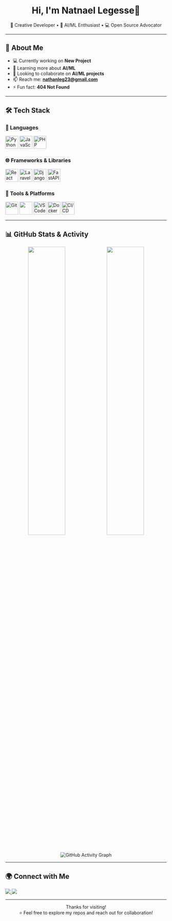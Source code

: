 <h1 align="center">Hi, I'm Natnael Legesse👋</h1>
<p align="center">
  🚀 Creative Developer • 🤖 AI/ML Enthusiast • 💻 Open Source Advocator
</p>

---

## 🚀 About Me

- 💻 Currently working on **New Project**
- 🌱 Learning more about **AI/ML**
- 👯 Looking to collaborate on **AI/ML projects**
- 📫 Reach me: **nathanleg23@gmail.com**
- ⚡ Fun fact: **404 Not Found**

---

## 🛠️ Tech Stack

### 🧠 Languages  
<p>
  <img src="https://cdn.jsdelivr.net/gh/devicons/devicon/icons/python/python-original.svg" height="40" alt="Python" />
  <img src="https://cdn.jsdelivr.net/gh/devicons/devicon/icons/javascript/javascript-original.svg" height="40" alt="JavaScript" />
  <img src="https://cdn.jsdelivr.net/gh/devicons/devicon/icons/php/php-original.svg" height="40" alt="PHP" />
</p>

### 🌐 Frameworks & Libraries  
<p>
  <img src="https://cdn.jsdelivr.net/gh/devicons/devicon/icons/react/react-original.svg" height="40" alt="React" />
  <img src="https://cdn.jsdelivr.net/gh/devicons/devicon/icons/laravel/laravel-original.svg" height="40" alt="Laravel" />
  <img src="https://cdn.jsdelivr.net/gh/devicons/devicon/icons/django/django-plain.svg" height="40" alt="Django" />
  <img src="https://cdn.jsdelivr.net/gh/devicons/devicon/icons/fastapi/fastapi-original.svg" height="40" alt="FastAPI" />
</p>

### 🔧 Tools & Platforms  
<p>
  <img src="https://cdn.jsdelivr.net/gh/devicons/devicon/icons/git/git-original.svg" height="40" alt="Git" />
  <img src="https://img.shields.io/badge/GitHub-181717?style=for-the-badge&logo=github&logoColor=white" height="40" />
  <img src="https://cdn.jsdelivr.net/gh/devicons/devicon/icons/vscode/vscode-original.svg" height="40" alt="VS Code" />
  <img src="https://cdn.jsdelivr.net/gh/devicons/devicon/icons/docker/docker-original.svg" height="40" alt="Docker" />
  <img src="https://cdn.jsdelivr.net/gh/devicons/devicon/icons/gitlab/gitlab-original.svg" height="40" alt="CI/CD" />
</p>

---

## 📊 GitHub Stats & Activity

<p align="center">
  <img src="https://github-readme-stats.vercel.app/api?username=natnael0024&show_icons=true&theme=tokyonight&hide_border=true" width="48%" />
  <img src="https://github-readme-stats.vercel.app/api/top-langs/?username=natnael0024&layout=compact&theme=tokyonight&hide_border=true" width="48%" />
</p>

<p align="center">
  <img src="https://github-readme-activity-graph.vercel.app/graph?username=natnael0024&theme=tokyo-night&hide_border=true" alt="GitHub Activity Graph" />
</p>


---

## 🌍 Connect with Me

<p>
  <a href="mailto:nathanleg23@gmail.com">
    <img src="https://img.shields.io/badge/Gmail-D14836?style=for-the-badge&logo=gmail&logoColor=white" />
  </a>

  <a href="https://natnaellegesse.vercel.app">
    <img src="https://img.shields.io/badge/Portfolio-000000?style=for-the-badge&logo=vercel&logoColor=white" />
  </a>
</p>

---

<p align="center">
  Thanks for visiting!  
  <br />
  ⭐️ Feel free to explore my repos and reach out for collaboration!
</p>
